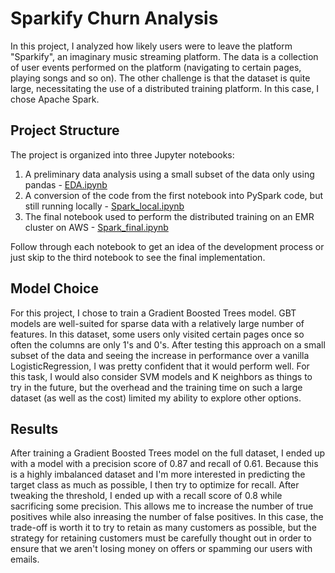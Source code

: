 # Sparkify Churn Analysis
In this project, I analyzed how likely users were to leave the platform "Sparkify", an imaginary music streaming platform. The data is a collection of user events performed on the platform (navigating to certain pages, playing songs and so on). The other challenge is that the dataset is quite large, necessitating the use of a distributed training platform. In this case, I chose Apache Spark.
## Project Structure
The project is organized into three Jupyter notebooks:
1. A preliminary data analysis using a small subset of the data only using pandas - [EDA.ipynb](EDA.ipynb)
2. A conversion of the code from the first notebook into PySpark code, but still running locally - [Spark_local.ipynb](Spark_local.ipynb)
3. The final notebook used to perform the distributed training on an EMR cluster on AWS - [Spark_final.ipynb](Spark_final.ipynb)

Follow through each notebook to get an idea of the development process or just skip to the third notebook to see the final implementation.

## Model Choice
For this project, I chose to train a Gradient Boosted Trees model. GBT models are well-suited for sparse data with a relatively large number of features. In this dataset, some users only visited certain pages once so often the columns are only 1's and 0's. After testing this approach on a small subset of the data and seeing the increase in performance over a vanilla LogisticRegression, I was pretty confident that it would perform well. For this task, I would also consider SVM models and K neighbors as things to try in the future, but the overhead and the training time on such a large dataset (as well as the cost) limited my ability to explore other options.
## Results
After training a Gradient Boosted Trees model on the full dataset, I ended up with a model with a precision score of 0.87 and recall of 0.61. Because this is a highly imbalanced dataset and I'm more interested in predicting the target class as much as possible, I then try to optimize for recall. After tweaking the threshold, I ended up with a recall score of 0.8 while sacrificing some precision. This allows me to increase the number of true positives while also inreasing the number of false positives. In this case, the trade-off is worth it to try to retain as many customers as possible, but the strategy for retaining customers must be carefully thought out in order to ensure that we aren't losing money on offers or spamming our users with emails.
